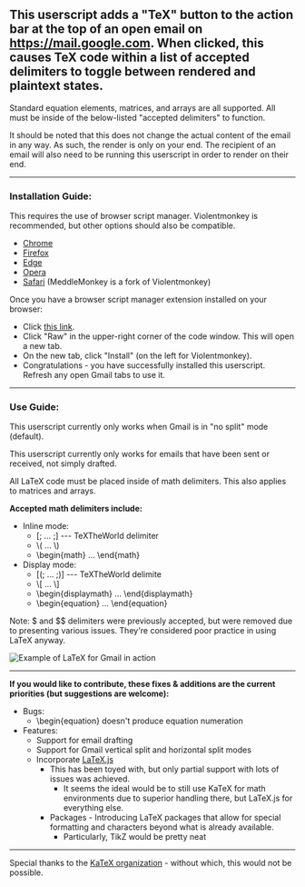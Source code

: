 ## This userscript adds a "TeX" button to the action bar at the top of an open email on https://mail.google.com. When clicked, this causes TeX code within a list of accepted delimiters to toggle between rendered and plaintext states.

Standard equation elements, matrices, and arrays are all supported. All must be inside of the below-listed "accepted delimiters" to function.

It should be noted that this does not change the actual content of the email in any way. As such, the render is only on your end. The recipient of an email will also need to be running this userscript in order to render on their end.

---
### Installation Guide:

This requires the use of browser script manager. Violentmonkey is recommended, but other options should also be compatible.
* [Chrome](https://chromewebstore.google.com/detail/violentmonkey/jinjaccalgkegednnccohejagnlnfdag)
* [Firefox](https://addons.mozilla.org/en-US/firefox/addon/violentmonkey/)
* [Edge](https://microsoftedge.microsoft.com/addons/detail/violentmonkey/eeagobfjdenkkddmbclomhiblgggliao)
* [Opera](https://github.com/OpenUserJs/OpenUserJS.org/wiki/Violentmonkey-for-Opera)
* [Safari](https://apps.apple.com/us/app/meddlemonkey/id1539631953?mt=12) (MeddleMonkey is a fork of Violentmonkey)

Once you have a browser script manager extension installed on your browser:
* Click [this link](https://github.com/LoganJFisher/LaTeX-for-Gmail/blob/main/LaTeX-for-Gmail.user.js).
* Click "Raw" in the upper-right corner of the code window. This will open a new tab.
* On the new tab, click "Install" (on the left for Violentmonkey).
* Congratulations - you have successfully installed this userscript. Refresh any open Gmail tabs to use it.

---
### Use Guide:

This userscript currently only works when Gmail is in "no split" mode (default).

This userscript currently only works for emails that have been sent or received, not simply drafted.

All LaTeX code must be placed inside of math delimiters. This also applies to matrices and arrays.

**Accepted math delimiters include:**
* Inline mode:
  * [; ... ;] --- TeXTheWorld delimiter
  * \\( ... \\)
  * \begin{math} ... \end{math}
* Display mode:
  * [(; ... ;)] --- TeXTheWorld delimite
  * \\[ ... \\]
  * \begin{displaymath} ... \end{displaymath}
  * \begin{equation} ... \end{equation}
 
 Note: $ and $$ delimiters were previously accepted, but were removed due to presenting various issues. They're considered poor practice in using LaTeX anyway.
 
 ![Example of LaTeX for Gmail in action](https://i.imgur.com/OWW4g6k.png)
 
 ---

**If you would like to contribute, these fixes & additions are the current priorities (but suggestions are welcome):**
* Bugs:
  * \begin{equation} doesn't produce equation numeration
* Features:
  * Support for email drafting
  * Support for Gmail vertical split and horizontal split modes
  * Incorporate [LaTeX.js](https://latex.js.org/)
    * This has been toyed with, but only partial support with lots of issues was achieved.
      * It seems the ideal would be to still use KaTeX for math environments due to superior handling there, but LaTeX.js for everything else.
    * Packages - Introducing LaTeX packages that allow for special formatting and characters beyond what is already available.
      * Particularly, TikZ would be pretty neat
---

Special thanks to the [KaTeX organization](https://katex.org/) - without which, this would not be possible.

